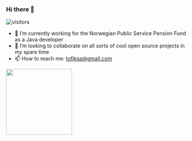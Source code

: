 ### Hi there 👋

![visitors](https://visitor-badge.glitch.me/badge?page_id=${your.username}.${your.repo.id})

- 🔭 I’m currently working for the Norwegian Public Service Pension Fund as a Java developer
- 👯 I’m looking to collaborate on all sorts of cool open source projects in my spare time
- 📫 How to reach me: tofiksa@gmail.com

<img height="180em" src="https://github-readme-stats.vercel.app/api?username=tofiksa&show_icons=true&hide_border=true&&count_private=true&include_all_commits=true" />

<!--
**tofiksa/tofiksa** is a ✨ _special_ ✨ repository because its `README.md` (this file) appears on your GitHub profile.

Here are some ideas to get you started:

- 🔭 I’m currently working on ...
- 🌱 I’m currently learning ...
- 👯 I’m looking to collaborate on ...
- 🤔 I’m looking for help with ...
- 💬 Ask me about ...
- 📫 How to reach me: ...
- 😄 Pronouns: ...
- ⚡ Fun fact: ...
-->
